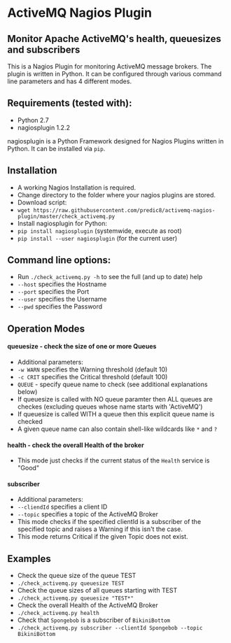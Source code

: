 # ActiveMQ Nagios Plugin
## Monitor Apache ActiveMQ's health, queuesizes and subscribers

This is a Nagios Plugin for monitoring ActiveMQ message brokers. The plugin is written in Python.
It can be configured through various command line parameters and has 4 different modes.

## Requirements (tested with):
- Python 2.7
- nagiosplugin 1.2.2

nagiosplugin is a Python Framework designed for Nagios Plugins written in Python.
It can be installed via ```pip```.

## Installation

- A working Nagios Installation is required.
- Change directory to the folder where your nagios plugins are stored.
- Download script:
 - ```wget https://raw.githubusercontent.com/predic8/activemq-nagios-plugin/master/check_activemq.py```
- Install nagiosplugin for Python:
 - ```pip install nagiosplugin``` (systemwide, execute as root)
 - ```pip install --user nagiosplugin``` (for the current user)

## Command line options:
- Run ```./check_activemq.py -h``` to see the full (and up to date) help
- ```--host``` specifies the Hostname
- ```--port``` specifies the Port
- ```--user``` specifies the Username
- ```--pwd``` specifies the Password

## Operation Modes

#### queuesize - check the size of one or more Queues
- Additional parameters:
 - ```-w WARN``` specifies the Warning threshold (default 10)
 - ```-c CRIT``` specifies the Critical threshold (default 100)
 - ```QUEUE``` - specify queue name to check (see additional explanations below)
- If queuesize is called with NO queue paramter then ALL queues are checkes (excluding queues whose name starts with 'ActiveMQ')
- If queuesize is called WITH a queue then this explicit queue name is checked
 - A given queue name can also contain shell-like wildcards like ```*``` and ```?```

#### health - check the overall Health of the broker
 - This mode just checks if the current status of the ```Health``` service is "Good"

#### subscriber
- Additional parameters:
 - ```--cliendId``` specifies a client ID
 - ```--topic``` specifies a topic of the ActiveMQ Broker
 - This mode checks if the specified clientId is a subscriber of the specified topic and raises a Warning if this isn't the case.
 - This mode returns Critical if the given Topic does not exist.

## Examples
- Check the queue size of the queue TEST
 - ```./check_activemq.py queuesize TEST```
- Check the queue sizes of all queues starting with TEST
 - ```./check_activemq.py queuesize "TEST*"```
- Check the overall Health of the ActiveMQ Broker
 - ```./check_activemq.py health```
- Check that ```Spongebob``` is a subscriber of ```BikiniBottom```
 - ```./check_activemq.py subscriber --clientId Spongebob --topic BikiniBottom```
